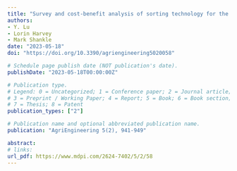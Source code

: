 ```yaml
---
title: "Survey and cost-benefit analysis of sorting technology for the sweetpotato packing lines"
authors:
- Y. Lu
- Lorin Harvey
- Mark Shankle
date: "2023-05-18"
doi: "https://doi.org/10.3390/agriengineering5020058"

# Schedule page publish date (NOT publication's date).
publishDate: "2023-05-18T00:00:00Z"

# Publication type.
# Legend: 0 = Uncategorized; 1 = Conference paper; 2 = Journal article;
# 3 = Preprint / Working Paper; 4 = Report; 5 = Book; 6 = Book section;
# 7 = Thesis; 8 = Patent
publication_types: ["2"]

# Publication name and optional abbreviated publication name.
publication: "AgriEngineering 5(2), 941-949"

abstract: 
# links: 
url_pdf: https://www.mdpi.com/2624-7402/5/2/58
---
```

